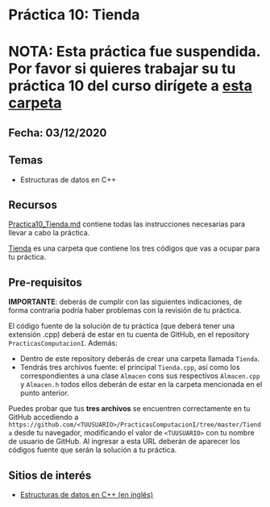 # Práctica 10: Tienda

# NOTA: Esta práctica fue suspendida. Por favor si quieres trabajar su tu práctica 10 del curso dirígete a [esta carpeta](https://github.com/ulises1229/ComputacionI-2021-1/tree/master/practicas/10_Tienda)

## Fecha: 03/12/2020

## Temas
* Estructuras de datos en C++

## Recursos

[Practica10_Tienda.md](Practica10_Tienda.md) contiene todas las instrucciones necesarias para llevar a cabo la práctica.

[Tienda](Tienda) es una carpeta que contiene los tres códigos que vas a ocupar para tu práctica.

## Pre-requisitos

**IMPORTANTE**: deberás de cumplir con las siguientes indicaciones, de forma contraria podría haber problemas con la revisión de tu práctica.

El código fuente de la solución de tu práctica (que deberá tener una extensión .cpp) deberá de estar en tu cuenta de GitHub, en el repository `PracticasComputacionI`. Además:
* Dentro de este repository deberás de crear una carpeta llamada `Tienda`.
* Tendrás tres archivos fuente: el principal `Tienda.cpp`, así como los correspondientes a una clase `Almacen` cons sus respectivos `Almacen.cpp` y `Almacen.h` todos ellos deberán de estar en la carpeta mencionada en el punto anterior.

Puedes probar que tus **tres archivos** se encuentren correctamente en tu GitHub accediendo a `https://github.com/<TUUSUARIO>/PracticasComputacionI/tree/master/Tienda` desde tu navegador, modificando el valor de `<TUUSUARIO>` con tu nombre de usuario de GitHub. Al ingresar a esta URL deberán de aparecer los códigos fuente que serán la solución a tu práctica.

## Sitios de interés

* [Estructuras de datos en C++ (en inglés)](http://www.cplusplus.com/doc/tutorial/structures/)

